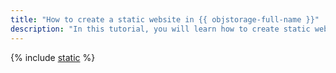 ```yaml
---
title: "How to create a static website in {{ objstorage-full-name }}"
description: "In this tutorial, you will learn how to create static websites in {{ objstorage-full-name }} and link a domain name to a bucket."
---
```


{% include [static](../../../_tutorials/applied/static.md) %}